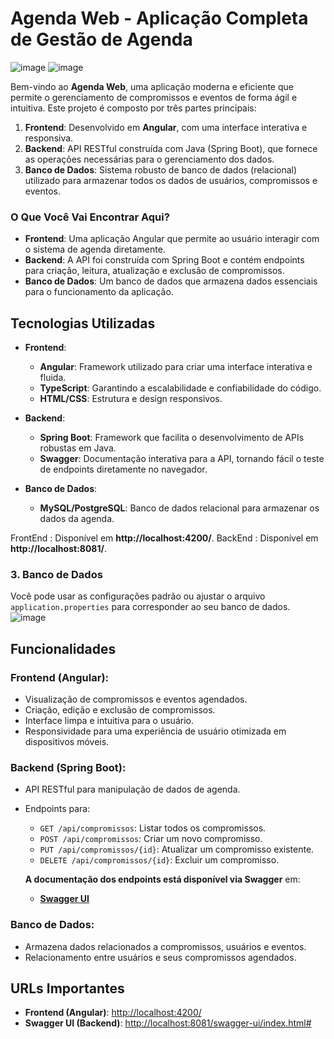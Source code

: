 
# **Agenda Web - Aplicação Completa de Gestão de Agenda**
![image](https://github.com/user-attachments/assets/50b05493-885b-4fcf-8f0d-fa65bec97dc9)
![image](https://github.com/user-attachments/assets/54450f53-1076-4fc6-a28c-6eb7bdb2e9f7)



Bem-vindo ao **Agenda Web**, uma aplicação moderna e eficiente que permite o gerenciamento de compromissos e eventos de forma ágil e intuitiva. Este projeto é composto por três partes principais:

1. **Frontend**: Desenvolvido em **Angular**, com uma interface interativa e responsiva.
2. **Backend**: API RESTful construída com Java (Spring Boot), que fornece as operações necessárias para o gerenciamento dos dados.
3. **Banco de Dados**: Sistema robusto de banco de dados (relacional) utilizado para armazenar todos os dados de usuários, compromissos e eventos.

### **O Que Você Vai Encontrar Aqui?**

- **Frontend**: Uma aplicação Angular que permite ao usuário interagir com o sistema de agenda diretamente.
- **Backend**: A API foi construída com Spring Boot e contém endpoints para criação, leitura, atualização e exclusão de compromissos.
- **Banco de Dados**: Um banco de dados que armazena dados essenciais para o funcionamento da aplicação.

## Tecnologias Utilizadas

- **Frontend**: 
  - **Angular**: Framework utilizado para criar uma interface interativa e fluida.
  - **TypeScript**: Garantindo a escalabilidade e confiabilidade do código.
  - **HTML/CSS**: Estrutura e design responsivos.

- **Backend**:
  - **Spring Boot**: Framework que facilita o desenvolvimento de APIs robustas em Java.
  - **Swagger**: Documentação interativa para a API, tornando fácil o teste de endpoints diretamente no navegador.

- **Banco de Dados**:
  - **MySQL/PostgreSQL**: Banco de dados relacional para armazenar os dados da agenda.

FrontEnd : Disponível em **http://localhost:4200/**.
BackEnd : Disponível em **http://localhost:8081/**.

### 3. **Banco de Dados**
Você pode usar as configurações padrão ou ajustar o arquivo `application.properties` para corresponder ao seu banco de dados.
![image](https://github.com/user-attachments/assets/8195160b-8ae9-4d1e-bb9a-cba1d1188efc)


## Funcionalidades

### **Frontend (Angular)**:
- Visualização de compromissos e eventos agendados.
- Criação, edição e exclusão de compromissos.
- Interface limpa e intuitiva para o usuário.
- Responsividade para uma experiência de usuário otimizada em dispositivos móveis.

### **Backend (Spring Boot)**:
- API RESTful para manipulação de dados de agenda.
- Endpoints para:
  - `GET /api/compromissos`: Listar todos os compromissos.
  - `POST /api/compromissos`: Criar um novo compromisso.
  - `PUT /api/compromissos/{id}`: Atualizar um compromisso existente.
  - `DELETE /api/compromissos/{id}`: Excluir um compromisso.

  **A documentação dos endpoints está disponível via Swagger** em: 
  - **[Swagger UI](http://localhost:8081/swagger-ui/index.html#)**

### **Banco de Dados**:
- Armazena dados relacionados a compromissos, usuários e eventos.
- Relacionamento entre usuários e seus compromissos agendados.

## URLs Importantes

- **Frontend (Angular)**: [http://localhost:4200/](http://localhost:4200/)  
- **Swagger UI (Backend)**: [http://localhost:8081/swagger-ui/index.html#](http://localhost:8081/swagger-ui/index.html#)

